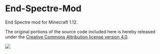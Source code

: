 # End-Spectre-Mod
End Spectre mod for Minecraft 1.12.

The original portions of the source code included here is hereby released under the [Creative Commons Attribution license version 4.0](https://creativecommons.org/licenses/by/4.0/).

![](https://camo.githubusercontent.com/005cfe27b7c4520ac0d6b607d6a7e33f5ad4eb6e/68747470733a2f2f692e6372656174697665636f6d6d6f6e732e6f72672f6c2f62792f342e302f38387833312e706e67)
